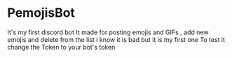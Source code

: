 # PemojisBot
It's my first discord bot 
It made for posting emojis and GIFs , add new emojis and delete from the list 
i know it is bad but it is my first one
To test it change the Token to your bot's token
